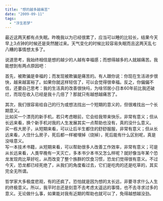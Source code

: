 ```yaml
---
title: "想的越多越痛苦"
date: "2009-09-11"
tags: 
  - "浮生若梦"
---
```


最近这两天都有点失眠。昨晚我以为已经很累了，应当可以睡的比较长，结果今天早上3点钟的时候还是突然醒过来。天气变化的时候比较容易失眠而且这两天乱七八糟的事情想太多了。

说道思考，我始终相信是想的越少的人越有幸福感；而想得越多的人就越痛苦。我能想到有两点原因吧：

首先，被欺骗是幸福的；而发现被欺骗是痛苦的。有人跟你说：你现在生活进步很快，越来越富裕了。如果你就这样轻信了，可以会觉得很幸福。反之，你偏偏不信，还要自己思考：我的生活真的改善很快吗，为啥邻居小日本60年前比我还破烂，而现在收入已经是我十几倍了？那就只有越想越痛苦了。

其次，我们很容易给自己的行为或想法找出一个短期的意义的，但很难找出一个长期意义。  
比如买一个漂亮的新手机，若只考虑眼前，它会给我带来快乐，非常有意义；但从长远来看，换个新手机对我的人生发展其实一点帮助也没有，真的没什么意义。  
买一栋大房子，从短期来看，可以让后半生都住的舒舒服服，非常有意义；但从长远来看，人住什么房子，死后都一样被埋掉（烧掉），死后能有什么区别呢，真是没啥意义。  
写一本技术书籍，从短期来看，可以帮助很多人改善工作效率，非常有意义；可是从长远来看，人类早晚有一天灭亡，多本书少本书又怎么样呢？就好像当年某个恐龙发现肉比草好吃，从而改变了整个族群的饮食习惯，恐龙们觉得很有意义。不过今天，恐龙都已经死绝了，从我们的角度看过去，它们是吃肉的还是吃草的，其实完全无所谓。

哲学家大多极度悲观，有的还疯了。恐怕就是因为想的太长远，非要寻求什么人生的终极意义。所以，我平时总还是刻意不去考虑太遥远的事情，也不去寻求过多的意义。无论做什么事，如果能对我有近期的帮助也就可以了，免得越想越没劲。
